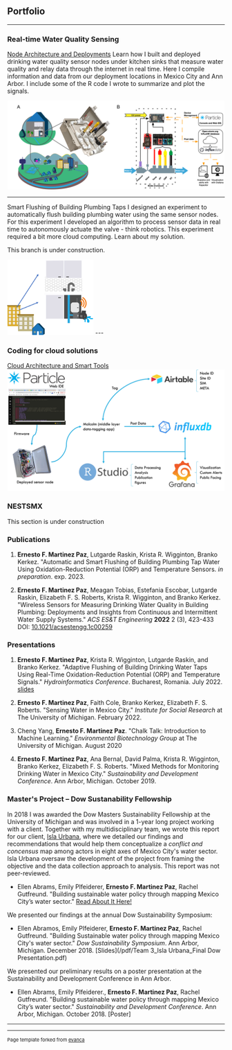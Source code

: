 ## Portfolio

---

### Real-time Water Quality Sensing

[Node Architecture and Deployments](/Project1.html) 
Learn how I built and deployed drinking water quality sensor nodes under kitchen sinks that measure water quality and relay data through the internet in real time. Here I compile information and data from our deployment locations in Mexico City and Ann Arbor. I include some of the R code I wrote to summarize and plot the signals.

<img src="images/Asset 6@4x.png?raw=true"/>

---
Smart Flushing of Building Plumbing Taps 
I designed an experiment to automatically flush building plumbing water using the same sensor nodes. For this experiment I developed an algorithm to process sensor data in real time to autonomously actuate the valve - think robotics. This experiment required a bit more cloud computing. Learn about my solution.

This branch is under construction.

<img src="images/smartflushicon.png?raw=true" width="200"/>
---

### Coding for cloud solutions
[Cloud Architecture and Smart Tools](/CloudSolutions.html) 
![Cloud Architecture](images/Cloud_architecture.jpg)

### NESTSMX
This section is under construction

### Publications
1. **Ernesto F. Martinez Paz**, Lutgarde Raskin, Krista R. Wigginton, Branko Kerkez. "Automatic and Smart Flushing of Building Plumbing Tap Water Using Oxidation-Reduction Potential (ORP) and Temperature Sensors. _in preparation_. exp. 2023.

1. **Ernesto F. Martinez Paz**, Meagan Tobias, Estefania Escobar, Lutgarde Raskin, Elizabeth F. S. Roberts, Krista R. Wigginton, and Branko Kerkez. "Wireless Sensors for Measuring Drinking Water Quality in Building Plumbing: Deployments and Insights from Continuous and Intermittent Water Supply Systems." _ACS ES&T Engineering_ **2022** 2 (3), 423-433
DOI: [10.1021/acsestengg.1c00259](https://pubs.acs.org/doi/abs/10.1021/acsestengg.1c00259)


### Presentations
1. **Ernesto F. Martinez Paz**, Krista R. Wigginton, Lutgarde Raskin, and Branko Kerkez. "Adaptive Flushing of Building Drinking Water Taps Using Real-Time Oxidation-Reduction Potential (ORP) and Temperature Signals." _Hydroinformatics Conference_. Bucharest, Romania. July 2022. [slides](/pdf/hic2022_martinezpaz.pdf) 

2. **Ernesto F. Martinez Paz**, Faith Cole, Branko Kerkez, Elizabeth F. S. Roberts. "Sensing Water in Mexico City." _Institute for Social Research_ at The University of Michigan. February 2022.

2. Cheng Yang, **Ernesto F. Martinez Paz**. "Chalk Talk: Introduction to Machine Learning." _Environmental Biotechnology Group_ at The University of Michigan. August 2020 

3. **Ernesto F. Martinez Paz**, Ana Bernal, David Palma, Krista R. Wigginton, Branko Kerkez, Elizabeth F. S. Roberts. "Mixed Methods for Monitoring Drinking Water in Mexico City." _Sustainability and Development Conference_. Ann Arbor, Michigan. October 2019.

### Master's Project – Dow Sustanability Fellowship

In 2018 I was awarded the Dow Masters Sustainability Fellowship at the University of Michigan and was involved in a 1-year long project working with a client. Together with my multidisciplinary team, we wrote this report for our client, [Isla Urbana](https://islaurbana.org/english/), where we detailed our findings and recommendations that would help them conceptualize a _conflict and concensus_ map among actors in eight axes of Mexico City's water sector. Isla Urbana oversaw the development of the project from framing the objective and the data collection approach to analysis. This report was not peer-reviewed.

- Ellen Abrams, Emily Plfeiderer, **Ernesto F. Martinez Paz**, Rachel Gutfreund. "Building sustainable water policy through mapping Mexico City’s water sector." [Read About It Here!](https://graham.umich.edu/activity/18066)


We presented our findings at the annual Dow Sustainability Symposium: 
- Ellen Abramos, Emily Plfeiderer, **Ernesto F. Martinez Paz**, Rachel Gutfreund. "Building Sustainable water policy through mapping Mexico City's water sector." _Dow Sustainability Symposium_. Ann Arbor, Michigan. December 2018. [Slides](/pdf/Team 3_Isla Urbana_Final Dow Presentation.pdf) 


We presented our preliminary results on a poster presentation at the Sustainability and Development Conference in Ann Arbor.
- Ellen Abrams, Emily Plfeiderer., **Ernesto F. Martinez Paz**, Rachel Gutfreund. "Building sustainable water policy through mapping Mexico City’s water sector." _Sustainability and Development Conference_. Ann Arbor, Michigan. October 2018. [Poster]

---




---
<p style="font-size:11px">Page template forked from <a href="https://github.com/evanca/quick-portfolio">evanca</a></p>
<!-- Remove above link if you don't want to attibute -->
